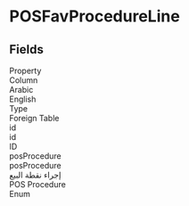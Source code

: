 # POSFavProcedureLine

<ContentFilter/>

<div class='searchable'>

## Fields

<div class="nama-table">
<div class="row header-row">
<div class="cell">Property</div>
<div class="cell">Column</div>
<div class="cell">Arabic</div>
<div class="cell">English</div>
<div class="cell">Type</div>
<div class="cell">Foreign Table</div>
</div><div class="row searchable" id="id">
<div class="cell" data-label="Property">id</div>
<div class="cell" data-label="Column">id</div>
<div class="cell" data-label="Arabic"></div>
<div class="cell" data-label="English"></div>
<div class="cell" data-label="Type">ID</div>

</div>

<div class="row searchable" id="posProcedure">
<div class="cell" data-label="Property">posProcedure</div>
<div class="cell" data-label="Column">posProcedure</div>
<div class="cell" data-label="Arabic">إجراء نقطة البيع</div>
<div class="cell" data-label="English">POS Procedure</div>
<div class="cell" data-label="Type">Enum</div>

</div>


</div>
</div>

